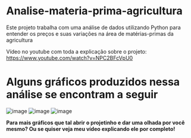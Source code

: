 # Analise-materia-prima-agricultura
Este projeto trabalha com uma análise de dados utilizando Python para entender os preços e suas variações na área de matérias-primas da agricultura

Vídeo no youtube com toda a explicação sobre o projeto: https://www.youtube.com/watch?v=NPC2BFcVpU0

# Alguns gráficos produzidos nessa análise se encontram a seguir
![image](https://github.com/DEEPLERZERA/Analise-materia-prima-agricultura/assets/73613620/43510670-40b0-43dc-bf9f-45a7a6914329)
![image](https://github.com/DEEPLERZERA/Analise-materia-prima-agricultura/assets/73613620/4a1aa796-9992-4a9b-a400-18e3c5e8479e)
![image](https://github.com/DEEPLERZERA/Analise-materia-prima-agricultura/assets/73613620/66369355-d819-4fe1-8d85-f52465e6834f)

**Para mais gráficos que tal abrir o projetinho e dar uma olhada por você mesmo? Ou se quiser veja meu vídeo explicando ele por completo!**



